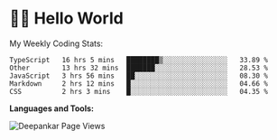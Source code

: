 # 👋🏽 Hello World 

<!--![Deepankar's github stats](https://github-readme-stats.vercel.app/api?username=Deep-Codes&count_private=true&show_icons=true&theme=radical)-->
My Weekly Coding Stats:

<!--START_SECTION:waka-->
```text
TypeScript   16 hrs 5 mins   ████████▒░░░░░░░░░░░░░░░░   33.89 % 
Other        13 hrs 32 mins  ███████░░░░░░░░░░░░░░░░░░   28.53 % 
JavaScript   3 hrs 56 mins   ██░░░░░░░░░░░░░░░░░░░░░░░   08.30 % 
Markdown     2 hrs 12 mins   █░░░░░░░░░░░░░░░░░░░░░░░░   04.66 % 
CSS          2 hrs 3 mins    █░░░░░░░░░░░░░░░░░░░░░░░░   04.35 % 
```
<!--END_SECTION:waka-->

**Languages and Tools:**



<p align="left"> <img src="https://komarev.com/ghpvc/?username=Deep-Codes&label=Views&color=blue&style=plastic" alt="Deepankar Page Views" /> </p>
